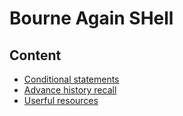 # Bourne Again SHell

## Content

- [Conditional statements](supplementary/conditional.md)
- [Advance history recall](supplementary/history.md)
- [Userful resources](supplementary/links.md)
